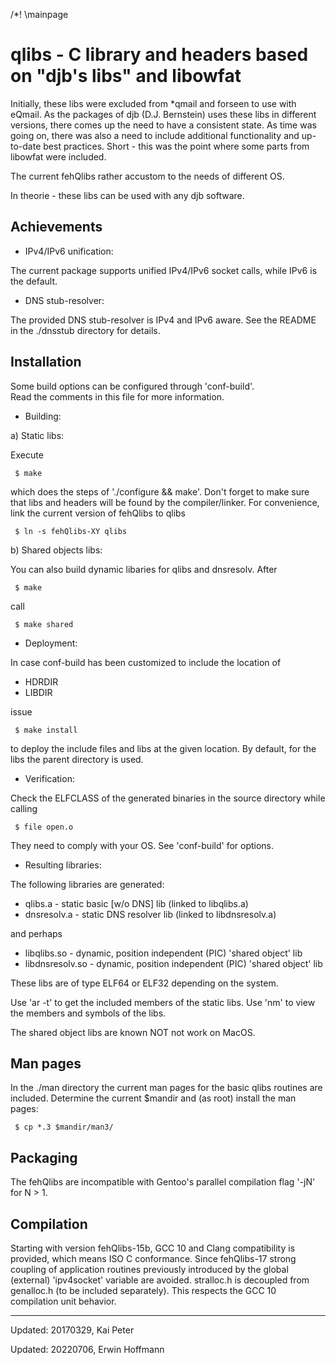 /*! \mainpage

qlibs - C library and headers based on "djb's libs" and libowfat
================================================================

Initially, these libs were excluded from *qmail and forseen to use with eQmail. 
As the packages of djb (D.J. Bernstein) uses these libs in different versions, 
there comes up the need to have a consistent state. 
As time was going on, there was also a need to include additional functionality 
and up-to-date best practices. 
Short - this was the point where some parts from libowfat were included.

The current fehQlibs rather accustom to the needs of different OS.

In theorie - these libs can be used with any djb software.

Achievements
------------

- IPv4/IPv6 unification:

The current package supports unified IPv4/IPv6 socket calls, while IPv6 is the default.

- DNS stub-resolver:

The provided DNS stub-resolver is IPv4 and IPv6 aware.
See the README in the ./dnsstub directory for details.


Installation
------------

Some build options can be configured through 'conf-build'.  
Read the comments in this file for more information. 

* Building:

a) Static libs:

Execute

     $ make

which does the steps of './configure && make'. 
Don't forget to make sure that libs and headers will be found by the compiler/linker.
For convenience, link the current version of fehQlibs to qlibs

     $ ln -s fehQlibs-XY qlibs

b) Shared objects libs:

You can also build dynamic libaries for qlibs and dnsresolv. After

     $ make

call 

     $ make shared

* Deployment:

In case conf-build has been customized to include the location of

- HDRDIR
- LIBDIR

issue 

     $ make install

to deploy the include files and libs at the given location.
By default, for the libs the parent directory is used.

* Verification:

Check the ELFCLASS of the generated binaries in the source directory while calling

     $ file open.o

They need to comply with your OS. See 'conf-build' for options.

* Resulting libraries:

The following libraries are generated:

- qlibs.a - static basic [w/o DNS] lib (linked to libqlibs.a)
- dnsresolv.a - static DNS resolver lib (linked to libdnsresolv.a)

and perhaps

- libqlibs.so - dynamic, position independent (PIC) 'shared object' lib
- libdnsresolv.so - dynamic, position independent (PIC) 'shared object' lib

These libs are of type ELF64 or ELF32 depending on the system.

Use 'ar -t' to get the included members of the static libs.
Use 'nm' to view the members and symbols of the libs.

The shared object libs are known NOT not work on MacOS.


Man pages
---------

In the ./man directory the current man pages for the basic qlibs routines are included.
Determine the current $mandir and (as root) install the man pages:

     $ cp *.3 $mandir/man3/


Packaging
---------

The fehQlibs are incompatible with Gentoo's parallel compilation flag '-jN' for N > 1.


Compilation
-----------

Starting with version fehQlibs-15b, GCC 10 and Clang compatibility is provided, 
which means ISO C conformance.
Since fehQlibs-17 strong coupling of application routines previously introduced 
by the global (external) 'ipv4socket' variable are avoided. 
stralloc.h is decoupled from genalloc.h (to be included separately).
This respects the GCC 10 compilation unit behavior.


-----

Updated: 20170329, Kai Peter

Updated: 20220706, Erwin Hoffmann
